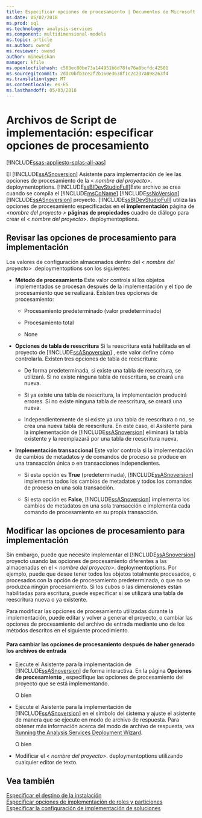 ```yaml
---
title: Especificar opciones de procesamiento | Documentos de Microsoft
ms.date: 05/02/2018
ms.prod: sql
ms.technology: analysis-services
ms.component: multidimensional-models
ms.topic: article
ms.author: owend
ms.reviewer: owend
author: minewiskan
manager: kfile
ms.openlocfilehash: c503ec80be73a144951b6d78fe76a8bcfdc42501
ms.sourcegitcommit: 2ddc0bfb3ce2f2b160e3638f1c2c237a898263f4
ms.translationtype: MT
ms.contentlocale: es-ES
ms.lasthandoff: 05/03/2018
---
```

# <a name="deployment-script-files---specifying-processing-options"></a>Archivos de Script de implementación: especificar opciones de procesamiento
[!INCLUDE[ssas-appliesto-sqlas-all-aas](../../includes/ssas-appliesto-sqlas-all-aas.md)]

  El [!INCLUDE[ssASnoversion](../../includes/ssasnoversion-md.md)] Asistente para implementación de lee las opciones de procesamiento de la \< *nombre del proyecto*>. deploymentoptions. [!INCLUDE[ssBIDevStudioFull](../../includes/ssbidevstudiofull-md.md)]Este archivo se crea cuando se compila el [!INCLUDE[msCoName](../../includes/msconame-md.md)] [!INCLUDE[ssNoVersion](../../includes/ssnoversion-md.md)] [!INCLUDE[ssASnoversion](../../includes/ssasnoversion-md.md)] proyecto. [!INCLUDE[ssBIDevStudioFull](../../includes/ssbidevstudiofull-md.md)] utiliza las opciones de procesamiento especificadas en el **implementación** página de  *\<nombre del proyecto >* **páginas de propiedades** cuadro de diálogo para crear el \< *nombre del proyecto*>. deploymentoptions.  
  
## <a name="reviewing-the-processing-options-for-deployment"></a>Revisar las opciones de procesamiento para implementación  
 Los valores de configuración almacenados dentro del \< *nombre del proyecto*> .deploymentoptions son los siguientes:  
  
-   **Método de procesamiento** Este valor controla si los objetos implementados se procesan después de la implementación y el tipo de procesamiento que se realizará. Existen tres opciones de procesamiento:  
  
    -   Procesamiento predeterminado (valor predeterminado)  
  
    -   Procesamiento total  
  
    -   None  
  
-   **Opciones de tabla de reescritura** Si la reescritura está habilitada en el proyecto de [!INCLUDE[ssASnoversion](../../includes/ssasnoversion-md.md)] , este valor define cómo controlarla. Existen tres opciones de tabla de reescritura:  
  
    -   De forma predeterminada, si existe una tabla de reescritura, se utilizará. Si no existe ninguna tabla de reescritura, se creará una nueva.  
  
    -   Si ya existe una tabla de reescritura, la implementación producirá errores. Si no existe ninguna tabla de reescritura, se creará una nueva.  
  
    -   Independientemente de si existe ya una tabla de reescritura o no, se crea una nueva tabla de reescritura. En este caso, el Asistente para la implementación de [!INCLUDE[ssASnoversion](../../includes/ssasnoversion-md.md)] eliminará la tabla existente y la reemplazará por una tabla de reescritura nueva.  
  
-   **Implementación transaccional** Este valor controla si la implementación de cambios de metadatos y de comandos de proceso se produce en una transacción única o en transacciones independientes.  
  
    -   Si esta opción es **True** (predeterminada), [!INCLUDE[ssASnoversion](../../includes/ssasnoversion-md.md)] implementa todos los cambios de metadatos y todos los comandos de proceso en una sola transacción.  
  
    -   Si esta opción es **False**, [!INCLUDE[ssASnoversion](../../includes/ssasnoversion-md.md)] implementa los cambios de metadatos en una sola transacción e implementa cada comando de procesamiento en su propia transacción.  
  
## <a name="modifying-the-processing-options-for-deployment"></a>Modificar las opciones de procesamiento para implementación  
 Sin embargo, puede que necesite implementar el [!INCLUDE[ssASnoversion](../../includes/ssasnoversion-md.md)] proyecto usando las opciones de procesamiento diferentes a las almacenadas en el \< *nombre del proyecto*>. deploymentoptions. Por ejemplo, puede que desee tener todos los objetos totalmente procesados, o procesados con la opción de procesamiento predeterminada, o que no se produzca ningún procesamiento. Si los cubos o las dimensiones están habilitadas para escritura, puede especificar si se utilizará una tabla de reescritura nueva o ya existente.  
  
 Para modificar las opciones de procesamiento utilizadas durante la implementación, puede editar y volver a generar el proyecto, o cambiar las opciones de procesamiento del archivo de entrada mediante uno de los métodos descritos en el siguiente procedimiento.  
  
#### <a name="to-change-processing-options-after-the-input-files-have-been-generated"></a>Para cambiar las opciones de procesamiento después de haber generado los archivos de entrada  
  
-   Ejecute el Asistente para la implementación de [!INCLUDE[ssASnoversion](../../includes/ssasnoversion-md.md)] de forma interactiva. En la página **Opciones de procesamiento** , especifique las opciones de procesamiento del proyecto que se está implementando.  
  
     O bien  
  
-   Ejecute el Asistente para la implementación de [!INCLUDE[ssASnoversion](../../includes/ssasnoversion-md.md)] en el símbolo del sistema y ajuste el asistente de manera que se ejecute en modo de archivo de respuesta. Para obtener más información acerca del modo de archivo de respuesta, vea [Running the Analysis Services Deployment Wizard](../../analysis-services/multidimensional-models/running-the-analysis-services-deployment-wizard.md).  
  
     O bien  
  
-   Modificar el \< *nombre del proyecto*>. deploymentoptions utilizando cualquier editor de texto.  
  
## <a name="see-also"></a>Vea también  
 [Especificar el destino de la instalación](../../analysis-services/multidimensional-models/deployment-script-files-specifying-the-installation-target.md)   
 [Especificar opciones de implementación de roles y particiones](../../analysis-services/multidimensional-models/deployment-script-files-partition-and-role-deployment-options.md)   
 [Especificar la configuración de implementación de soluciones](../../analysis-services/multidimensional-models/deployment-script-files-solution-deployment-config-settings.md)  
  
  
